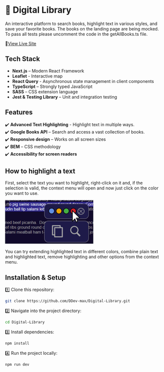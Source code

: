 # 📖 Digital Library

An interactive platform to search books, highlight text in various styles, and save your favorite books.
The books on the landing page are being mocked. To pass all tests please uncomment the code in the getAllBooks.ts file.

🔗[View Live Site](https://digital-library-lovat.vercel.app/)

## **Tech Stack**

- **Next.js** – Modern React Framework
- **Leaflet** - Interactive map
- **React Query** - Asynchronous state management in client components
- **TypeScript** – Strongly typed JavaScript
- **SASS** – CSS extension language
- **Jest & Testing Library** – Unit and integration testing

## Features

✔️ **Advanced Text Highlighting** - Highlight text in multiple ways.  
✔️ **Google Books API** – Search and access a vast collection of books.  
✔️ **Responsive design** – Works on all screen sizes  
✔️ **BEM** – CSS methodology  
✔️ **Accessibility for screen readers**

## **How to highlight a text**

First, select the text you want to highlight, right-click on it and, if the selection is valid, the context menu will open and now just click on the color you want to use.

![Web screenshot](highlightScreenshot.png)

You can try extending highlighted text in different colors, combine plain text and highlighted text, remove highlighting and other options from the context menu.

## **Installation & Setup**

1️⃣ Clone this repository:

```bash
git clone https://github.com/DDev-max/Digital-Library.git
```

2️⃣ Navigate into the project directory:

```bash
cd Digital-Library
```

3️⃣ Install dependencies:

```bash
npm install
```

4️⃣ Run the project locally:

```bash
npm run dev
```
